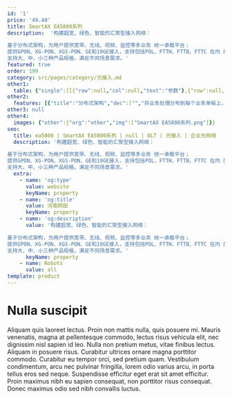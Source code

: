```yaml
---
id: '1'
price: '49.40'
title: SmartAX EA5800系列
description:  '构建超宽、绿色、智能的汇聚型接入网络：

基于分布式架构，为用户提供宽带、无线、视频、监控等多业务 统一承载平台；
提供GPON、XG-PON、XGS-PON、GE和10GE接入，支持包括POL、FTTH、FTTB、FTTC 在内 的多种建网模式，实现一张光纤网覆盖全业务，简化网络架构，降低OPEX；
支持大、中、小三种产品规格，满足不同场景需求。'
featured: true
order: 199
category: src/pages/category/光接入.md
other1: 
  table: {"single":[[{"row":null,"col":null,"text":"参数"},{"row":null,"col":null,"text":"EA5800-X17"},{"row":null,"col":null,"text":"EA5800-X15"},{"row":null,"col":null,"text":"EA5800-X7"},{"row":null,"col":null,"text":"EA5800-X2"}],[{"row":null,"col":null,"text":"可配套的机柜"},{"row":null,"col":null,"text":"N63E-22、N66E-18"},{"row":null,"col":null,"text":"N66E-22"},{"row":null,"col":null,"text":"N63E-22、N66E-22"},{"row":null,"col":null,"text":"N63E-22"}],[{"row":null,"col":null,"text":"单板配置"},{"row":null,"col":null,"text":"主控板槽位：9、10 \n业务板/上行板槽位：1～8、11～19 \n通用接口板槽位: 0 \n电源接口板槽位：20、21"},{"row":null,"col":null,"text":"主控板槽位：8、9 \n业务板/上行板槽位：1～7、10～17 \n通用接口板槽位: 0 \n电源接口板槽位：18、19"},{"row":null,"col":null,"text":"主控板槽位：8、9\n业务板/上行板槽位：1～7\n通用接口板槽位: 0\n电源接口板槽位：10、11"},{"row":null,"col":null,"text":"主控板槽位：3、4\n业务板/上行板槽位：1～2\n通用接口板: 不支持\n电源接口板槽位：0"}],[{"row":null,"col":null,"text":"宽×深×高\n（mm）"},{"row":null,"col":null,"text":"11U高，21英寸宽\n不带挂耳：493×287×486\n带挂耳：535×287×486　"},{"row":null,"col":null,"text":"11U高，19英寸宽\n不带挂耳：442×287×486\n带挂耳：482.6×287×486　"},{"row":null,"col":null,"text":"6U高，19英寸宽\n不带挂耳：442×268.7×263.9\n带IEC挂耳： 482.6×268.7×263.9\n带ETSI挂耳： 535×268.7×263.9"},{"row":null,"col":null,"text":"2U高，19英寸宽\n不带挂耳：442×268.7×88.1\n带IEC挂耳： 482.6×268.7×88.1\n带ETSI挂耳： 535×268.7×88.1"}],[{"row":null,"col":null,"text":"最大重量\n(带挂耳)"},{"row":null,"col":null,"text":"45 kg"},{"row":null,"col":null,"text":"35 kg"},{"row":null,"col":null,"text":"26 kg"},{"row":null,"col":null,"text":"9.4 kg"}],[{"row":null,"col":null,"text":"最大输入电流"},{"row":null,"col":null,"text":"60 A"},{"row":null,"col":null,"text":"60 A"},{"row":null,"col":null,"text":"40A"},{"row":null,"col":null,"text":"直流供电：20A\n交流供电：10A"}],[{"row":null,"col":null,"text":"供电方式"},{"row":null,"col":null,"text":"直流供电"},{"row":null,"col":null,"text":"直流供电"},{"row":null,"col":null,"text":"直流供电"},{"row":null,"col":null,"text":"直流供电（双路备份）\n交流供电+蓄电池备电"}],[{"row":null,"col":null,"text":"工作电压范围"},{"row":null,"col":null,"text":"-38.4V～-72V DC"},{"row":null,"col":null,"text":"-38.4V～-72V DC"},{"row":null,"col":null,"text":"-38.4V～-72V DC"},{"row":null,"col":null,"text":"直流供电：-38.4V～-72V\n交流供电：100V～240V"}],[{"row":null,"col":null,"text":"额定电压"},{"row":null,"col":null,"text":"-48V/-60V"},{"row":null,"col":null,"text":"-48V/-60V"},{"row":null,"col":null,"text":"-48V/-60V"},{"row":null,"col":null,"text":"直流供电：-48V/-60V\n交流供电：110V/220V"}],[{"row":null,"col":null,"text":"工作环境温度"},{"row":null,"col":"4","text":"-40°C ～ +65°C，最低启动温度为-25°C。（说明：65℃指业务框进风口的温度。）"}],[{"row":null,"col":null,"text":"工作环境湿度"},{"row":null,"col":null,"text":"5%RH～95%RH"},{"row":null,"col":null,"text":"5%RH～95%RH"},{"row":null,"col":null,"text":"5%RH～95%RH"},{"row":null,"col":null,"text":"5%RH～95%RH"}],[{"row":null,"col":null,"text":"气压环境"},{"row":null,"col":null,"text":"70kPa～106kPa"},{"row":null,"col":null,"text":"70kPa～106kPa"},{"row":null,"col":null,"text":"70kPa～106kPa"},{"row":null,"col":null,"text":"70kPa～106kPa"}],[{"row":null,"col":null,"text":"海拔高度"},{"row":null,"col":"4","text":"4000m以下空气密度会随海拔变化，从而影响设备散热能力，所以工作环境温度会随海拔变化。"}],[{"row":null,"col":null,"text":"业务板每槽位最大\n带宽（背板）"},{"row":null,"col":"4","text":"≥100Gbit/s"}],[{"row":null,"col":null,"text":"主控板交换容量\n（负荷分担模式）"},{"row":null,"col":null,"text":"MPLAE: 3.6Tbit/s\nMPLBE: 8Tbit/s"},{"row":null,"col":null,"text":"MPLAE: 3.6Tbit/s\nMPLBE: 8Tbit/s"},{"row":null,"col":null,"text":"MPLAE: 3.6Tbit/s\nMPLBE: 8Tbit/s"},{"row":null,"col":null,"text":"248Gbit/s"}],[{"row":null,"col":null,"text":"每业务槽位最大带宽\n(主控负荷分担模式)"},{"row":null,"col":null,"text":"MPLAE: 100Gbit/s\nMPLBE: 200Gbit/s"},{"row":null,"col":null,"text":"MPLAE: 100Gbit/s\nMPLBE: 200Gbit/s"},{"row":null,"col":null,"text":"MPLAE: 100Gbit/s\nMPLBE: 200Gbit/s"},{"row":null,"col":null,"text":"40 Gbit/s"}],[{"row":null,"col":null,"text":"系统二层包转发率\n（负荷分担模式）"},{"row":null,"col":null,"text":"5298 Mpps"},{"row":null,"col":null,"text":"5298 Mpps"},{"row":null,"col":null,"text":"5298 Mpps"},{"row":null,"col":null,"text":"714 Mpps"}],[{"row":null,"col":null,"text":"4K视频用户并发数"},{"row":null,"col":null,"text":"16000"},{"row":null,"col":null,"text":"16000"},{"row":null,"col":null,"text":"8000"},{"row":null,"col":null,"text":"2000"}],[{"row":null,"col":null,"text":"MAC地址数"},{"row":null,"col":null,"text":"262143"},{"row":null,"col":null,"text":"262143"},{"row":null,"col":null,"text":"262143"},{"row":null,"col":null,"text":"262143"}],[{"row":null,"col":null,"text":"ARP/路由表项"},{"row":null,"col":null,"text":"131072"},{"row":null,"col":null,"text":"131072"},{"row":null,"col":null,"text":"131072"},{"row":null,"col":null,"text":"V100R018C10及之前版本：131072\nV100R019C00及之后版本：32768"}],[{"row":null,"col":null,"text":"交换转发时延"},{"row":null,"col":"4","text":"具有较低的转发时延。100Mbit/s以太网端口发送64Byte以太网数据包，时延不超过20μs。"}],[{"row":null,"col":null,"text":"满负荷误码率"},{"row":null,"col":"4","text":"端口满负荷传输时，比特差错率（误码率）<10 e-7。"}],[{"row":null,"col":null,"text":"系统可靠性指标"},{"row":null,"col":"4","text":"典型配置系统可用度： >99.999%\n系统平均故障间隔时间MTBF（年）：≈45\n说明：因为组网环境的差异及设备使用的单板不同，EA5800的MTBF时间参考值为45年，现场可更换单元(FRU)的平均修复时间参考值为2小时。此处仅为参考值，如果需要更详细的信息请联系华为技术有限公司相关人员提供。"}],[{"row":null,"col":null,"text":"GPON/XG(S)-PON端口数"},{"row":null,"col":null,"text":"272"},{"row":null,"col":null,"text":"240"},{"row":null,"col":null,"text":"112"},{"row":null,"col":null,"text":"32"}],[{"row":null,"col":null,"text":"GE/FE端口数"},{"row":null,"col":null,"text":"816"},{"row":null,"col":null,"text":"720"},{"row":null,"col":null,"text":"336"},{"row":null,"col":null,"text":"96"}],[{"row":null,"col":null,"text":"10GE端口数"},{"row":null,"col":null,"text":"408"},{"row":null,"col":null,"text":"360"},{"row":null,"col":null,"text":"168"},{"row":null,"col":null,"text":"16"}]]}
other2:
  features: [{"title":"分布式架构","dec":["","将业务处理分布到每个业务单板上，提升系统的交换容量和性能，单槽位吞吐量可达100Gbit/s，满足千兆超宽接入，保障4K视频等高带宽业务无卡顿",""]},{"title":"高可靠性","dec":["","TypeB/TypeC双归属实现异地容灾备份保护，双主控板、双电源板冗余备份，多重上行链路保护，提供安全可靠的运行环境",""]},{"title":"软件升级不断业务","dec":["","分布式架构下，控制与转发分离，保证设备在升级过程中业务不中断，减少用户投诉，白天也可随时升级",""]}]
other3: null
other4:
  images: {"other":{"org":"other","img":["SmartAX EA5800系列.png"]}}
seo:
  title: ea5800 | SmartAX EA5800系列 | null | OLT | 光接入 | 企业光网络
  description: '构建超宽、绿色、智能的汇聚型接入网络：

基于分布式架构，为用户提供宽带、无线、视频、监控等多业务 统一承载平台；
提供GPON、XG-PON、XGS-PON、GE和10GE接入，支持包括POL、FTTH、FTTB、FTTC 在内 的多种建网模式，实现一张光纤网覆盖全业务，简化网络架构，降低OPEX；
支持大、中、小三种产品规格，满足不同场景需求。'
  extra:
    - name: 'og:type'
      value: website
      keyName: property
    - name: 'og:title'
      value: 河南网田
      keyName: property
    - name: 'og:description'
      value: '构建超宽、绿色、智能的汇聚型接入网络：

基于分布式架构，为用户提供宽带、无线、视频、监控等多业务 统一承载平台；
提供GPON、XG-PON、XGS-PON、GE和10GE接入，支持包括POL、FTTH、FTTB、FTTC 在内 的多种建网模式，实现一张光纤网覆盖全业务，简化网络架构，降低OPEX；
支持大、中、小三种产品规格，满足不同场景需求。'
      keyName: property
    - name: Robots
      value: all
template: product
---
```


# Nulla suscipit

Aliquam quis laoreet lectus. Proin non mattis nulla, quis posuere mi. Mauris venenatis, magna at pellentesque commodo, lectus risus vehicula elit, nec dignissim nisl sapien id leo. Nulla non pretium metus, vitae finibus lectus. Aliquam in posuere risus. Curabitur ultrices ornare magna porttitor commodo. Curabitur eu tempor orci, sed pretium quam. Vestibulum condimentum, arcu nec pulvinar fringilla, lorem odio varius arcu, in porta tellus eros sed neque. Suspendisse efficitur eget erat sit amet efficitur. Proin maximus nibh eu sapien consequat, non porttitor risus consequat. Donec maximus odio sed nibh convallis luctus.